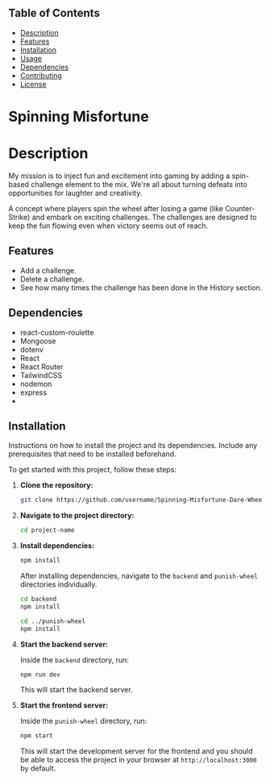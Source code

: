 ## Table of Contents
  - [Description](#description)
  - [Features](#features)
  - [Installation](#installation)
  - [Usage](#usage)
  - [Dependencies](#dependencies)
  - [Contributing](#contributing)
  - [License](#license)


# Spinning Misfortune

# Description

  My mission is to inject fun and excitement into gaming by adding a
  spin-based challenge element to the mix. We're all about turning
  defeats into opportunities for laughter and creativity.

  A concept where players spin the wheel after losing a game
  (like Counter-Strike) and embark on exciting challenges. The
  challenges are designed to keep the fun flowing even when victory
  seems out of reach.

## Features
- Add a challenge.
- Delete a challenge.
- See how many times the challenge has been done in the History section.

## Dependencies
- react-custom-roulette
- Mongoose
- dotenv
- React
- React Router
- TailwindCSS
- nodemon
- express
- 

## Installation

Instructions on how to install the project and its dependencies. Include any prerequisites that need to be installed beforehand.

To get started with this project, follow these steps:

1. **Clone the repository:**

    ```bash
    git clone https://github.com/username/Spinning-Misfortune-Dare-Wheel.git
    ```

2. **Navigate to the project directory:**

    ```bash
    cd project-name
    ```

3. **Install dependencies:**

    ```bash
    npm install
    ```

    After installing dependencies, navigate to the `backend` and `punish-wheel` directories individually.

    ```bash
    cd backend
    npm install
    ```

    ```bash
    cd ../punish-wheel
    npm install
    ```

4. **Start the backend server:**

    Inside the `backend` directory, run:

    ```bash
    npm run dev
    ```

    This will start the backend server.

5. **Start the frontend server:**

    Inside the `punish-wheel` directory, run:

    ```bash
    npm start
    ```

    This will start the development server for the frontend and you should be able to access the project in your browser at `http://localhost:3000` by default.
